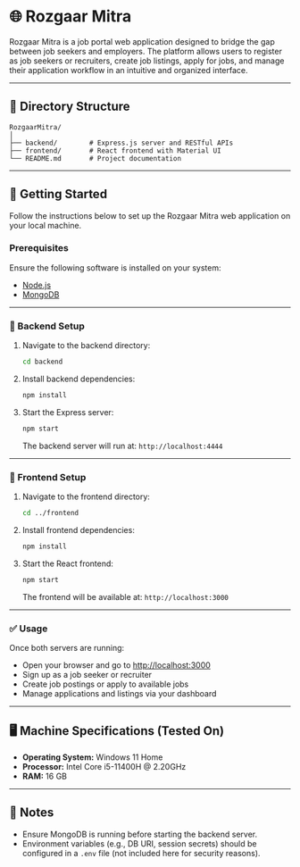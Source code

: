 
# 🌐 Rozgaar Mitra

Rozgaar Mitra is a job portal web application designed to bridge the gap between job seekers and employers. The platform allows users to register as job seekers or recruiters, create job listings, apply for jobs, and manage their application workflow in an intuitive and organized interface.

---

## 📁 Directory Structure

```
RozgaarMitra/
│
├── backend/        # Express.js server and RESTful APIs
├── frontend/       # React frontend with Material UI
└── README.md       # Project documentation
```

---

## 🚀 Getting Started

Follow the instructions below to set up the Rozgaar Mitra web application on your local machine.

### Prerequisites

Ensure the following software is installed on your system:

- [Node.js](https://nodejs.org/)
- [MongoDB](https://www.mongodb.com/)

---

### 🧪 Backend Setup

1. Navigate to the backend directory:
   ```bash
   cd backend
   ```
2. Install backend dependencies:
   ```bash
   npm install
   ```
3. Start the Express server:
   ```bash
   npm start
   ```
   The backend server will run at: `http://localhost:4444`

---

### 🎨 Frontend Setup

1. Navigate to the frontend directory:
   ```bash
   cd ../frontend
   ```
2. Install frontend dependencies:
   ```bash
   npm install
   ```
3. Start the React frontend:
   ```bash
   npm start
   ```
   The frontend will be available at: `http://localhost:3000`

---

### ✅ Usage

Once both servers are running:

- Open your browser and go to [http://localhost:3000](http://localhost:3000)
- Sign up as a job seeker or recruiter
- Create job postings or apply to available jobs
- Manage applications and listings via your dashboard

---

## 🖥️ Machine Specifications (Tested On)

- **Operating System:** Windows 11 Home
- **Processor:** Intel Core i5-11400H @ 2.20GHz
- **RAM:** 16 GB

---

## 📌 Notes

- Ensure MongoDB is running before starting the backend server.
- Environment variables (e.g., DB URI, session secrets) should be configured in a `.env` file (not included here for security reasons).

